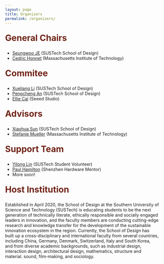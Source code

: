 ```yaml
---
layout: page
title: Organizers
permalink: /organizers/
---
```


<div class="section-title">
    <h1 class="custom-h1">General Chairs</h1>
</div>

*   [Seungwoo JE](https://www.seungwooje.com/) (SUSTech School of Design)
*   [Cedric Honnet](https://honnet.eu/) (Massachusetts Institute of Technology)


<div class="section-title">
    <h1 class="custom-h1">Commitee</h1>
</div>

*   [Xueliang Li](https://designschool.sustech.edu.cn/about/team/faculty/483.html) (SUSTech School of Design)
*   [Pengcheng An](https://anpengcheng.cn/) (SUSTech School of Design)
*   [Ellie Cai](https://www.seeedstudio.com/blog/author/ellie/) (Seeed Studio)


<div class="section-title">
    <h1 class="custom-h1">Advisors</h1>
</div>

*   [Xiaohua Sun](https://shdi.tongji.edu.cn/shdien/8d/fe/c16452a167422/page.htm) (SUSTech School of Design)
*   [Stefanie Mueller](http://people.csail.mit.edu/stefaniemueller) (Massachusetts Institute of Technology)


<div class="section-title">
    <h1 class="custom-h1">Support Team</h1>
</div>

*   [Yilong Lin](https://sites.google.com/view/yilonglin/) (SUSTech Student Volunteer)
*   [Paul Hamilton](https://gitlab.com/parkview) (Shenzhen Hardware Mentor)
*   More soon!

<div class="section-title">
    <h1 class="custom-h1">Host Institution</h1>
</div>

Established in April 2020, the School of Design at the Southern University of Science and Technology (SUSTech) is educating students to be the next generation of technically literate, ethically responsible and socially engaged leaders in innovation, and the faculty members are conducting cutting-edge research and knowledge transfer for the development of the sustainable innovation ecosystem in the region. Currently, the School of Design has built up a cross-disciplinary and international faculty from several countries, including China, Germany, Denmark, Switzerland, Italy and South Korea, and from diverse academic backgrounds, such as industrial design, interaction design, architectural design, mathematics, structure and material. sound, film-making, and sociology.

<style>
/* 如果你想让每个标题在一个特定的区域或者容器中居中，你也可以使用 .section-title 类： */
.section-title {
    text-align: center; /* 这会使容器内的所有元素居中 */
}

.custom-h1 {
    font-size: 2em; /* 或其他你需要的大小 */
    font-weight: bold; /* 使文本加粗 */
    color: #6f2316; /* 设置文本颜色为红色 */
    text-align: left; /* 居中文本 */
    margin: 0; /* 移除默认的边距 */
    padding: 10px 0; /* 可选：添加一些上下填充 */
}

.section-content-left {
    color: black; /* 设置文本颜色为黑色 */
    text-align: left; /* 居中文本 */
    margin: 0; /* 移除默认的边距 */
    padding: 10px 0; /* 可选：添加一些上下填充 */
    font-size: 1.5em; /* 设置字体大小，根据需要调整 */
}
</style>
